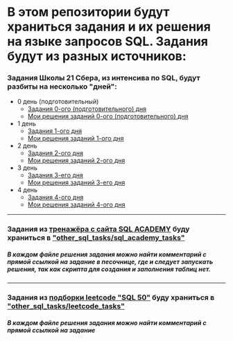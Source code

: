 <h1> В этом репозитории будут храниться задания и их решения на языке запросов SQL. Задания будут из разных источников:</h1>
<h3>Задания Школы 21 Сбера, из интенсива по SQL, будут разбиты на несколько "дней":</h3>

<ul>
  <!--00-->
  <li>
    0 день (подготовительный)
    <ul>
      <li> <a href="https://github.com/ArzimanOff/SQL_training_s21/blob/main/day_00/README_00.md"> Задания 0-ого (подготовительного) дня </a> </li>
      <li> <a href="https://github.com/ArzimanOff/SQL_training_s21/tree/main/day_00"> Мои решения заданий 0-ого (подготовительного) дня </a> </li>
    </ul>
  </li>

  <!--01-->
  <li>
    1 день
    <ul>
      <li> <a href="https://github.com/ArzimanOff/SQL_training_s21/blob/main/day_01/README_01.md"> Задания 1-ого дня </a> </li>
      <li> <a href="https://github.com/ArzimanOff/SQL_training_s21/tree/main/day_01"> Мои решения заданий 1-ого дня </a> </li>
    </ul>
  </li>

  <!--02-->
  <li>
    2 день
    <ul>
      <li> <a href="https://github.com/ArzimanOff/SQL_training_s21/blob/main/day_02/README_02.md"> Задания 2-ого дня </a> </li>
      <li> <a href="https://github.com/ArzimanOff/SQL_training_s21/tree/main/day_02"> Мои решения заданий 2-ого дня </a> </li>
    </ul>
  </li>

  <!--03-->
  <li>
    3 день
    <ul>
      <li> <a href="https://github.com/ArzimanOff/SQL_training_s21/blob/main/day_03/README_03.md"> Задания 3-его дня </a> </li>
      <li> <a href="https://github.com/ArzimanOff/SQL_training_s21/tree/main/day_03"> Мои решения заданий 3-его дня </a> </li>
    </ul>
  </li>

  <!--04-->
  <li>
    4 день
    <ul>
      <li> <a href="https://github.com/ArzimanOff/SQL_training_s21/blob/main/day_04/README_04.md"> Задания 4-ого дня </a> </li>
      <li> <a href="https://github.com/ArzimanOff/SQL_training_s21/tree/main/day_04"> Мои решения заданий 4-ого дня </a> </li>
    </ul>
  </li>
  
</ul>

<hr>

<h3>
  Задания из <a href="https://sql-academy.org/ru/trainer">тренажёра с сайта SQL ACADEMY</a> 
  буду храниться в <a href="https://github.com/ArzimanOff/SQL_training_s21/tree/main/other_sql_tasks/sql_academy_tasks">"other_sql_tasks/sql_academy_tasks"</a>
</h3>
<h5>
  В каждом файле решения задания можно найти комментарий с прямой ссылкой на задание в песочнице, где и следует запускать решения, так как скрипта для создания и заполнения таблиц нет.
</h5>

<hr>

<h3>
  Задания из <a href="https://leetcode.com/studyplan/top-sql-50/">подборки leetcode "SQL 50"</a> 
  буду храниться в <a href="https://github.com/ArzimanOff/SQL_training_s21/tree/main/other_sql_tasks/leetcode_tasks">"other_sql_tasks/leetcode_tasks"</a>
</h3>
<h5>
  В каждом файле решения задания можно найти комментарий с прямой ссылкой на задание
</h5>
